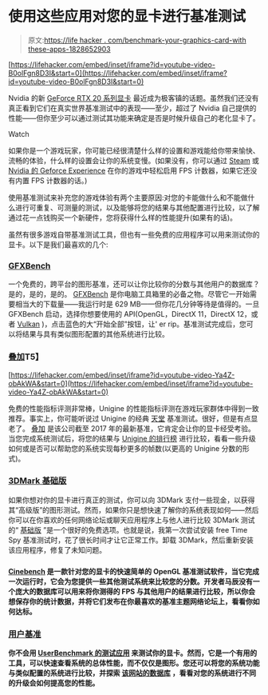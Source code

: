 # 使用这些应用对您的显卡进行基准测试

> 原文:[https://life hacker . com/benchmark-your-graphics-card-with these-apps-1828652903](https://lifehacker.com/benchmark-your-graphics-card-with-these-apps-1828652903)

 [https://lifehacker.com/embed/inset/iframe?id=youtube-video-B0olFgn8D3I&start=0](https://lifehacker.com/embed/inset/iframe?id=youtube-video-B0olFgn8D3I&start=0) 

Nvidia 的新 [GeForce RTX 20 系列显卡](https://gizmodo.com/nvidias-beastly-new-20-series-rtx-gpus-claims-up-to-6x-1828464202) 最近成为极客镇的话题。虽然我们还没有真正看到它们在真实世界基准测试中的表现——至少，超过了 Nvidia 自己提供的性能——但你至少可以通过测试其功能来确定是否是时候升级自己的老化显卡了。

Watch

如果你是一个游戏玩家，你可能已经很清楚什么样的设置和游戏能给你带来愉快、流畅的体验，什么样的设置会让你的系统变慢。(如果没有，你可以通过 [Steam](https://kotaku.com/steams-new-fps-counter-makes-it-easier-to-obsess-over-f-1677380513) 或 [Nvidia 的 Geforce Experience](https://www.geforce.com/whats-new/articles/geforce-experience-2-1-released) 在你的游戏中轻松启用 FPS 计数器，如果它还没有内置 FPS 计数器的话。)

使用基准测试来补充您的游戏体验有两个主要原因:对您的卡能做什么和不能做什么进行可重复、可测量的测试，以及能够将您的结果与其他配置进行比较，以了解通过花一点钱购买一个新硬件，您将获得什么样的性能提升(如果有的话)。

虽然有很多游戏自带基准测试工具，但也有一些免费的应用程序可以用来测试你的显卡。以下是我们最喜欢的几个:

### [GFXBench](https://gfxbench.com/)

一个免费的，跨平台的图形基准，还可以让你比较你的分数与其他用户的数据库？是的，是的，是的。 [GFXBench](https://gfxbench.com/) 是你电脑工具箱里的必备之物。尽管它一开始需要相当大的下载量——我运行时是 629 MB——但你花几分钟等待是值得的。一旦 GFXBench 启动，选择你想要使用的 API(OpenGL，DirectX 11，DirectX 12，或者 [Vulkan](https://kotaku.com/doom-pc-adds-vulkan-support-speeding-up-an-already-spe-1783462157) )，点击蓝色的大“开始全部”按钮，让' er rip。基准测试完成后，您可以将结果与具有类似图形配置的其他系统进行比较。

### [**叠加**](https://benchmark.unigine.com/superposition)T5】

 [https://lifehacker.com/embed/inset/iframe?id=youtube-video-Ya4Z-obAkWA&start=0](https://lifehacker.com/embed/inset/iframe?id=youtube-video-Ya4Z-obAkWA&start=0) 

免费的性能指标评测非常棒，Unigine 的性能指标评测在游戏玩家群体中得到一致推荐。事实上，你可能听说过 Unigine 的经典 [天堂](https://benchmark.unigine.com/heaven) 基准测试。很好，但是有点显老了。 [叠加](https://benchmark.unigine.com/superposition) 是该公司截至 2017 年的最新基准，它肯定会让你的显卡经受考验。当您完成系统测试后，将您的结果与 [Unigine 的排行榜](https://benchmark.unigine.com/leaderboards/superposition/) 进行比较，看看一些升级如何或是否可以帮助您的系统实现每秒更多的帧数(以更高的 Unigine 分数的形式)。

### [**3DMark 基础版**](https://benchmarks.ul.com/3dmark)

如果你想对你的显卡进行真正的测试，你可以向 3DMark 支付一些现金，以获得其“高级版”的图形测试。然而，如果你只是想快速了解你的系统表现如何——然后你可以在你喜欢的任何网络论坛或聊天应用程序上与他人进行比较 3DMark 测试的“ [基础版](https://benchmarks.ul.com/3dmark) ”是一个很好的免费选项。也就是说，我第一次尝试安装 free Time Spy 基准测试时，花了很长时间才让它正常工作。卸载 3DMark，然后重新安装该应用程序，修复了未知问题。

### [](https://www.maxon.net/en/products/cinebench/)

**[Cinebench](https://www.maxon.net/en/products/cinebench/) 是一款针对您的显卡的快速简单的 OpenGL 基准测试软件，当它完成一次运行时，它会为您提供一些其他测试系统来比较您的分数。开发者马辰没有一个庞大的数据库可以用来将你测得的 FPS 与其他用户的结果进行比较，所以你会想保存你的统计数据，并将它们发布在你最喜欢的基准主题网络论坛上，看看你如何达标。**

### **[**用户基准**](http://www.userbenchmark.com/)**

**你不会用 [UserBenchmark 的测试应用](http://www.userbenchmark.com/Software) 来测试你的显卡。然而，它是一个有用的工具，可以快速查看系统的总体性能，而不仅仅是图形。您还可以将您的系统功能与类似配置的系统进行比较，并探索 [该网站的数据库](http://gpu.userbenchmark.com/) ，看看对您的系统进行不同的升级会如何提高您的性能。**